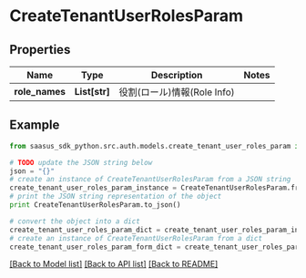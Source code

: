 # CreateTenantUserRolesParam


## Properties
Name | Type | Description | Notes
------------ | ------------- | ------------- | -------------
**role_names** | **List[str]** | 役割(ロール)情報(Role Info) | 

## Example

```python
from saasus_sdk_python.src.auth.models.create_tenant_user_roles_param import CreateTenantUserRolesParam

# TODO update the JSON string below
json = "{}"
# create an instance of CreateTenantUserRolesParam from a JSON string
create_tenant_user_roles_param_instance = CreateTenantUserRolesParam.from_json(json)
# print the JSON string representation of the object
print CreateTenantUserRolesParam.to_json()

# convert the object into a dict
create_tenant_user_roles_param_dict = create_tenant_user_roles_param_instance.to_dict()
# create an instance of CreateTenantUserRolesParam from a dict
create_tenant_user_roles_param_form_dict = create_tenant_user_roles_param.from_dict(create_tenant_user_roles_param_dict)
```
[[Back to Model list]](../README.md#documentation-for-models) [[Back to API list]](../README.md#documentation-for-api-endpoints) [[Back to README]](../README.md)


